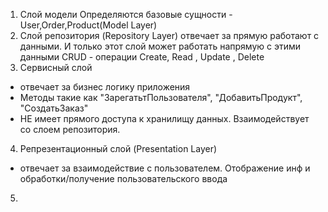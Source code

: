1. Слой модели
Определяются базовые сущности  - User,Order,Product(Model Layer)
2. Слой репозитория (Repository Layer) 
отвечает за прямую работают с данными. И только этот слой может работать напрямую с этими данными 
CRUD - операции Create, Read , Update , Delete 
3. Сервисный слой
- отвечает за бизнес логику приложения 
- Методы такие как "ЗарегатьтПользователя", "ДобавитьПродукт", "СоздатьЗаказ"
- НЕ имеет прямого доступа к хранилищу данных. Взаимодействует со слоем репозитория.
4. Репрезентационный слой (Presentation Layer)
- отвечает за взаимодействие с пользователем. Отображение инф и обработки/получение пользовательского ввода
5.
